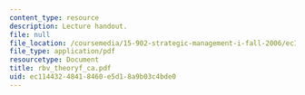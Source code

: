 ```yaml
---
content_type: resource
description: Lecture handout.
file: null
file_location: /coursemedia/15-902-strategic-management-i-fall-2006/ec11443248418460e5d18a9b03c4bde0_rbv_theoryf_ca.pdf
file_type: application/pdf
resourcetype: Document
title: rbv_theoryf_ca.pdf
uid: ec114432-4841-8460-e5d1-8a9b03c4bde0
---
```

